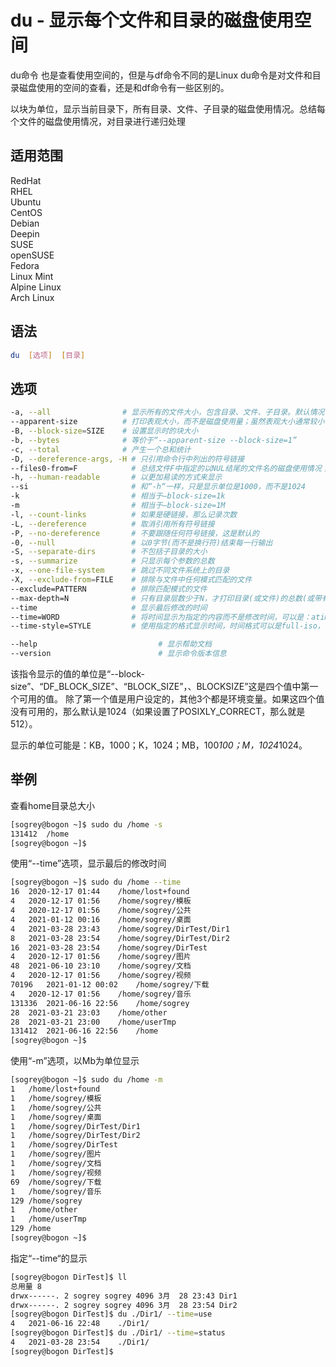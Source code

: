 # du - 显示每个文件和目录的磁盘使用空间

du命令 也是查看使用空间的，但是与df命令不同的是Linux du命令是对文件和目录磁盘使用的空间的查看，还是和df命令有一些区别的。

以块为单位，显示当前目录下，所有目录、文件、子目录的磁盘使用情况。总结每个文件的磁盘使用情况，对目录进行递归处理


## 适用范围

<!-- <div class="svg linux">Linux</div> -->
<div class="svg redhat">RedHat</div>
<div class="svg rhel">RHEL</div>
<div class="svg ubuntu">Ubuntu</div>
<div class="svg centos">CentOS</div>
<div class="svg debian">Debian</div>
<div class="svg deepin">Deepin</div>
<div class="svg suse">SUSE</div>
<div class="svg opensuse">openSUSE</div>
<div class="svg fedora">Fedora</div>
<div class="svg linuxmint">Linux Mint</div>
<!-- <div class="svg mxlinux">MX Linux</div> -->
<div class="svg alpinelinux">Alpine Linux</div>
<div class="svg archlinux">Arch Linux</div>

## 语法

``` bash
du  [选项]  [目录]
```

## 选项

``` bash
-a, --all                # 显示所有的文件大小，包含目录、文件、子目录。默认情况下不显示文件的大小
--apparent-size          # 打印表观大小，而不是磁盘使用量；虽然表观大小通常较小，但由于(“稀疏”)文件中的漏洞、内部碎片、间接块等原因，它可能更大。
-B, --block-size=SIZE    # 设置显示时的块大小
-b, --bytes              # 等价于“--apparent-size --block-size=1”
-c, --total              # 产生一个总和统计
-D, --dereference-args, -H # 只引用命令行中列出的符号链接
--files0-from=F            # 总结文件F中指定的以NUL结尾的文件名的磁盘使用情况；如果F是“-”，则从标准输入中读取名称
-h, --human-readable       # 以更加易读的方式来显示
--si                       # 和“-h“一样，只是显示单位是1000，而不是1024
-k                         # 相当于—block-size=1k
-m                         # 相当于—block-size=1M
-l, --count-links          # 如果是硬链接，那么记录次数
-L, --dereference          # 取消引用所有符号链接
-P, --no-dereference       # 不要跟随任何符号链接，这是默认的
-0, --null                 # 以0字节(而不是换行符)结束每一行输出
-S, --separate-dirs        # 不包括子目录的大小
-s, --summarize            # 只显示每个参数的总数
-x, --one-file-system      # 跳过不同文件系统上的目录
-X, --exclude-from=FILE    # 排除与文件中任何模式匹配的文件
--exclude=PATTERN          # 排除匹配模式的文件
--max-depth=N              # 只有目录层数少于N，才打印目录(或文件)的总数(或带有-all)；“--max-depth=0 “等价于 ” --summarize “
--time                     # 显示最后修改的时间
--time=WORD                # 将时间显示为指定的内容而不是修改时间，可以是：atime、access、use、ctime或status。
--time-style=STYLE         # 使用指定的格式显示时间，时间格式可以是full-iso，long-iso，iso，+FORMAT

--help                           # 显示帮助文档
--version                        # 显示命令版本信息
```

该指令显示的值的单位是“--block-size”、“DF_BLOCK_SIZE”、“BLOCK_SIZE”，、BLOCKSIZE”这是四个值中第一个可用的值。 除了第一个值是用户设定的，其他3个都是环境变量。如果这四个值没有可用的，那么默认是1024（如果设置了POSIXLY_CORRECT，那么就是512）。

显示的单位可能是：KB，1000；K，1024；MB，100*100；M，1024*1024。

## 举例
查看home目录总大小
``` bash
[sogrey@bogon ~]$ sudo du /home -s
131412	/home
[sogrey@bogon ~]$ 
```
使用“--time”选项，显示最后的修改时间
``` bash
[sogrey@bogon ~]$ sudo du /home --time
16	2020-12-17 01:44	/home/lost+found
4	2020-12-17 01:56	/home/sogrey/模板
4	2020-12-17 01:56	/home/sogrey/公共
4	2021-01-12 00:16	/home/sogrey/桌面
4	2021-03-28 23:43	/home/sogrey/DirTest/Dir1
8	2021-03-28 23:54	/home/sogrey/DirTest/Dir2
16	2021-03-28 23:54	/home/sogrey/DirTest
4	2020-12-17 01:56	/home/sogrey/图片
48	2021-06-10 23:10	/home/sogrey/文档
4	2020-12-17 01:56	/home/sogrey/视频
70196	2021-01-12 00:02	/home/sogrey/下载
4	2020-12-17 01:56	/home/sogrey/音乐
131336	2021-06-16 22:56	/home/sogrey
28	2021-03-21 23:03	/home/other
28	2021-03-21 23:00	/home/userTmp
131412	2021-06-16 22:56	/home
[sogrey@bogon ~]$ 
```
使用“-m”选项，以Mb为单位显示
``` bash
[sogrey@bogon ~]$ sudo du /home -m
1	/home/lost+found
1	/home/sogrey/模板
1	/home/sogrey/公共
1	/home/sogrey/桌面
1	/home/sogrey/DirTest/Dir1
1	/home/sogrey/DirTest/Dir2
1	/home/sogrey/DirTest
1	/home/sogrey/图片
1	/home/sogrey/文档
1	/home/sogrey/视频
69	/home/sogrey/下载
1	/home/sogrey/音乐
129	/home/sogrey
1	/home/other
1	/home/userTmp
129	/home
[sogrey@bogon ~]$ 
```

指定“--time“的显示
``` bash
[sogrey@bogon DirTest]$ ll
总用量 8
drwx------. 2 sogrey sogrey 4096 3月  28 23:43 Dir1
drwx------. 2 sogrey sogrey 4096 3月  28 23:54 Dir2
[sogrey@bogon DirTest]$ du ./Dir1/ --time=use
4	2021-06-16 22:48	./Dir1/
[sogrey@bogon DirTest]$ du ./Dir1/ --time=status
4	2021-03-28 23:54	./Dir1/
[sogrey@bogon DirTest]$ 
```
